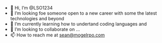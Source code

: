 - 👋 Hi, I’m @LSO1234
- 👀 I’m looking foe someone open to a new career with some the latest technologies and beyond
- 🌱 I’m currently learning how to undertand coding languages and 
- 💞️ I’m looking to collaborate on ...
- 📫 How to reach me at sean@mogelrpo.com

<!---
LSO1234/LSO1234 is a ✨ special ✨ repository because its `README.md` (this file) appears on your GitHub profile.
You can click the Preview link to take a look at your changes.
--->
